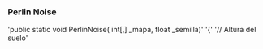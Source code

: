 ### Perlin Noise
 'public static void PerlinNoise( int[,] _mapa, float _semilla)'
 '{'
   '// Altura del suelo'
